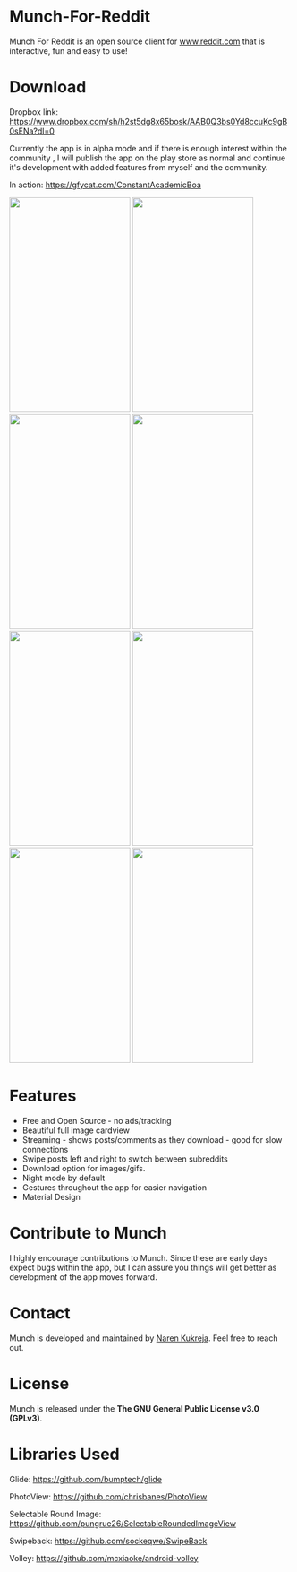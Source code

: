 # Munch-For-Reddit

Munch For Reddit is an open source client for www.reddit.com that is interactive, fun and easy to use!

# Download

Dropbox link: https://www.dropbox.com/sh/h2st5dg8x65bosk/AAB0Q3bs0Yd8ccuKc9gB0sENa?dl=0

Currently the app is in alpha mode and if there is enough interest within the community , I will publish the app on the play store as normal and continue
it's development with added features from myself and the community.

In action: https://gfycat.com/ConstantAcademicBoa

<img src="http://i.imgur.com/nvkQPa0.png" width="216" height="384" />
<img src="http://i.imgur.com/mmXU2aS.png" width="216" height="384" />
<img src="http://i.imgur.com/PSKIGOU.png" width="216" height="384" />
<img src="http://i.imgur.com/3tbSqER.png" width="216" height="384" />
<img src="http://i.imgur.com/rkIwVFF.png" width="216" height="384" />
<img src="http://i.imgur.com/jJ7hU0p.png" width="216" height="384" />
<img src="http://i.imgur.com/akWHTpE.png" width="216" height="384" />
<img src="http://i.imgur.com/29eOooD.jpg" width="216" height="384" />

# Features

* Free and Open Source - no ads/tracking
* Beautiful full image cardview
* Streaming - shows posts/comments as they download - good for slow connections
* Swipe posts left and right to switch between subreddits
* Download option for images/gifs.
* Night mode by default
* Gestures throughout the app for easier navigation
* Material Design

# Contribute to Munch

I highly encourage contributions to Munch. Since these are early days expect bugs within the app, but I can assure you things will get better as development of the app moves forward.

# Contact

Munch is developed and maintained by [Naren Kukreja](https://github.com/narenkukreja). Feel free to reach out.

# License

Munch is released under the **The GNU General Public License v3.0 (GPLv3)**.

# Libraries Used

Glide: https://github.com/bumptech/glide

PhotoView: https://github.com/chrisbanes/PhotoView

Selectable Round Image: https://github.com/pungrue26/SelectableRoundedImageView

Swipeback: https://github.com/sockeqwe/SwipeBack

Volley: https://github.com/mcxiaoke/android-volley
